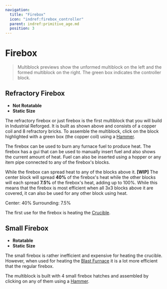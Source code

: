 ```yaml
---
navigation:
  title: "Firebox"
  icon: "indref:firebox_controller"
  parent: indref:primitive_age.md
  position: 3
---
```


# Firebox

> Multiblock previews show the unformed multiblock on the left and the formed multiblock on the right.
> The green box indicates the controller block.

## Refractory Firebox

<GameScene zoom="3" interactive={true} fullWidth={true}>
    <MultiblockShape multiblock="indref:refractory_firebox"> </MultiblockShape>
</GameScene>

- **Not Rotatable**
- **Static Size**

The refractory firebox or just firebox is the first multiblock that you will build in Industrial Reforged.
It is built as shown above and consists of a <ItemImage id="indref:coil" scale="0.6" /> copper coil and <ItemImage id="indref:refractory_brick" scale="0.6" />  8 refractory bricks.
To assemble the multiblock, click on the block highlighted with a green box (the copper coil) using a <ItemImage id="indref:hammer" scale="0.6" /> [Hammer](./tools.md#hammer).

The firebox can be used to burn any furnace fuel to produce heat.
The firebox has a gui that can be used to manually insert fuel and also shows the current amount of heat.
Fuel can also be inserted using a hopper or any item pipe connected to any of the firebox's blocks.

While the firebox can spread heat to any of the blocks above it.
**[WIP]** The center block will spread **40%** of the firebox's heat while the other blocks will each spread **7.5%** of the firebox's heat, adding up to 100%.
While this means that the firebox is most efficient when all 3x3 blocks above it are covered, it can also be used for any other block using heat.

<GameScene zoom="3" interactive={true} fullWidth={true}>
<MultiblockShape multiblock="indref:refractory_firebox" unformed={false} showController={false}> </MultiblockShape>
<BoxAnnotation min="-1 0 -1" max="2 1 2" color="#AAAAAA">
Center: 40%
Surrounding: 7.5%
</BoxAnnotation>
<BlockAnnotation x="0" y="0" z="0" color="#FFFFFF" />
</GameScene>

The first use for the firebox is heating the <ItemImage id="indref:ceramic_crucible_controller" scale="0.6" /> [Crucible](./crucible.md).

## Small Firebox

<GameScene zoom="3" interactive={true} fullWidth={true}>
    <MultiblockShape multiblock="indref:small_firebox"> </MultiblockShape>
</GameScene>

- **Rotatable**
- **Static Size**

The small firebox is rather inefficient and expensive for heating the crucible.
However, when used for heating the <ItemImage id="indref:blast_furnace_controller" scale="0.6" /> [Blast Furnace](./blast_furnace.md) it is a lot more efficient that the regular firebox.

The multiblock is built with <ItemImage id="indref:small_firebox_hatch" scale="0.6" /> 4 small firebox hatches and assembled by clicking on any of them using a <ItemImage id="indref:hammer" scale="0.6" /> [Hammer](./tools.md#hammer).
